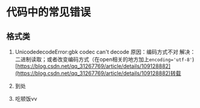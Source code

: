 # 代码中的常见错误
## 格式类
1. UnicodedecodeError:gbk codec can't decode
	原因：编码方式不对
	解决：二进制读取；或者改变编码方式（在open相关的地方加上`encoding='utf-8'`)
	[https://blog.csdn.net/qq_31267769/article/details/109128882](https://blog.csdn.net/qq_31267769/article/details/109128882)转载

2. 到处
3. 吃顿饭vv